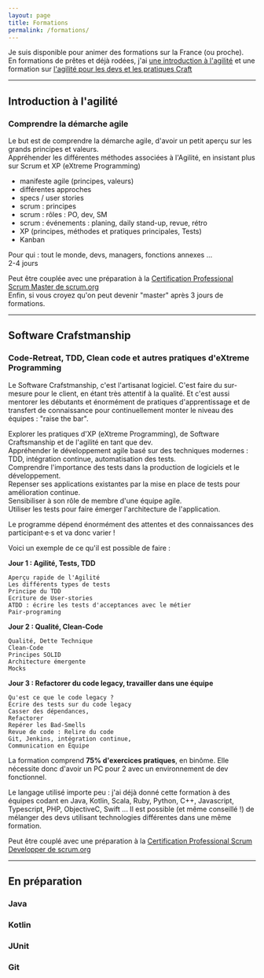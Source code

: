 ```yaml
---
layout: page
title: Formations
permalink: /formations/
---
```


Je suis disponible pour animer des formations sur la France (ou proche).   
En formations de prêtes et déjà rodées, j'ai [une introduction à l'agilité](#introduction--lagilit) et une formation sur
[l'agilité pour les devs et les pratiques Craft](#software-crafstmanship)

------
## Introduction à l'agilité
### Comprendre la démarche agile
Le but est de comprendre la démarche agile, d'avoir un petit aperçu sur les grands principes et valeurs.  
Appréhender les différentes méthodes associées à l'Agilité, en insistant plus sur Scrum et XP (eXtreme Programming)

* manifeste agile (principes, valeurs)
* différentes approches
* specs / user stories
* scrum : principes
* scrum : rôles : PO, dev, SM
* scrum : événements : planing, daily stand-up, revue, rétro
* XP (principes, méthodes et pratiques principales, Tests)
* Kanban

Pour qui : tout le monde, devs, managers, fonctions annexes ...  
2-4 jours

Peut être couplée avec une préparation à la [Certification Professional Scrum Master de scrum.org](https://www.scrum.org/professional-scrum-certifications/professional-scrum-master-assessments)  
Enfin, si vous croyez qu'on peut devenir "master" après 3 jours de formations.

------
## Software Crafstmanship 
### Code-Retreat, TDD, Clean code et autres pratiques d'eXtreme Programming

Le Software Crafstmanship, c'est l'artisanat logiciel. C'est faire du sur-mesure pour le client, en étant très attentif à la qualité. Et c'est aussi mentorer les débutants et énormément de pratiques d'apprentissage et de transfert de connaissance pour continuellement monter le niveau des équipes : "raise the bar".

Explorer les pratiques d'XP (eXtreme Programming), de Software Craftsmanship et de l'agilité en tant que dev.  
Appréhender le développement agile basé sur des techniques modernes : TDD, intégration continue, automatisation des tests.  
Comprendre l'importance des tests dans la production de logiciels et le développement.  
Repenser ses applications existantes par la mise en place de tests pour amélioration continue.  
Sensibiliser à son rôle de membre d'une équipe agile.  
Utiliser les tests pour faire émerger l'architecture de l'application.  


Le programme dépend énormément des attentes et des connaissances des participant·e·s et va donc varier !  

Voici un exemple de ce qu'il est possible de faire : 

**Jour 1 : Agilité, Tests, TDD**

    Aperçu rapide de l'Agilité
    Les différents types de tests
    Principe du TDD
    Ecriture de User-stories
    ATDD : écrire les tests d'acceptances avec le métier
    Pair-programing

**Jour 2 : Qualité, Clean-Code**     
    
    Qualité, Dette Technique
    Clean-Code
    Principes SOLID
    Architecture émergente 
    Mocks
             
**Jour 3 : Refactorer du code legacy, travailler dans une équipe**

    Qu'est ce que le code legacy ?
    Écrire des tests sur du code legacy
    Casser des dépendances, 
    Refactorer
    Repérer les Bad-Smells
    Revue de code : Relire du code
    Git, Jenkins, intégration continue,
    Communication en Équipe


La formation comprend **75% d'exercices pratiques**, en binôme. Elle nécessite donc d'avoir un PC pour 2 avec un environnement de dev fonctionnel.
  
Le langage utilisé importe peu : j'ai déjà donné cette formation à des équipes codant en Java, Kotlin, Scala, Ruby, Python, C++, Javascript, Typescript, PHP, ObjectiveC, Swift ... Il est possible (et même conseillé !) de mélanger des devs utilisant technologies différentes dans une même formation. 

Peut être couplé avec une préparation à la [Certification Professional Scrum Developper de scrum.org](https://www.scrum.org/professional-scrum-developer-certification)

------
## En préparation
### Java
### Kotlin
### JUnit
### Git
